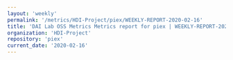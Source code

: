 ```yaml
---
layout: 'weekly'
permalink: '/metrics/HDI-Project/piex/WEEKLY-REPORT-2020-02-16'
title: 'DAI Lab OSS Metrics Metrics report for piex | WEEKLY-REPORT-2020-02-16'
organization: 'HDI-Project'
repository: 'piex'
current_date: '2020-02-16'
---
```

